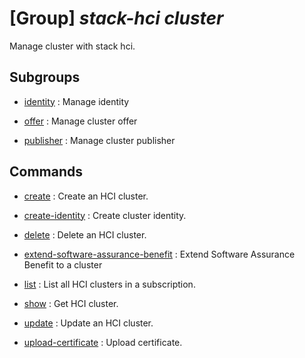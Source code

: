 # [Group] _stack-hci cluster_

Manage cluster with stack hci.

## Subgroups

- [identity](/Commands/stack-hci/cluster/identity/readme.md)
: Manage identity

- [offer](/Commands/stack-hci/cluster/offer/readme.md)
: Manage cluster offer

- [publisher](/Commands/stack-hci/cluster/publisher/readme.md)
: Manage cluster publisher

## Commands

- [create](/Commands/stack-hci/cluster/_create.md)
: Create an HCI cluster.

- [create-identity](/Commands/stack-hci/cluster/_create-identity.md)
: Create cluster identity.

- [delete](/Commands/stack-hci/cluster/_delete.md)
: Delete an HCI cluster.

- [extend-software-assurance-benefit](/Commands/stack-hci/cluster/_extend-software-assurance-benefit.md)
: Extend Software Assurance Benefit to a cluster

- [list](/Commands/stack-hci/cluster/_list.md)
: List all HCI clusters in a subscription.

- [show](/Commands/stack-hci/cluster/_show.md)
: Get HCI cluster.

- [update](/Commands/stack-hci/cluster/_update.md)
: Update an HCI cluster.

- [upload-certificate](/Commands/stack-hci/cluster/_upload-certificate.md)
: Upload certificate.
